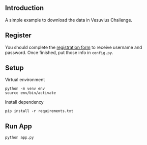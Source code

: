 ## Introduction

A simple example to download the data in Vesuvius Challenge.

## Register

You should complete the [registration form](https://scrollprize.org/data) to receive username and password. Once finished, put those info in `config.py`.

## Setup

Virtual environment
```
python -m venv env
source env/bin/activate
```

Install dependency
```
pip install -r requirements.txt
```

## Run App

```
python app.py
```